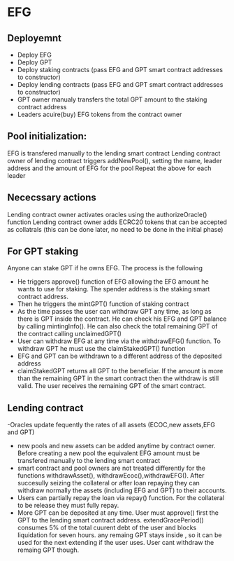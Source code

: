 # EFG

## Deployemnt
- Deploy EFG
- Deploy GPT
- Deploy staking contracts (pass EFG and GPT smart contract addresses to constructor)
- Deploy lending contracts (pass EFG and GPT smart contract addresses to constructor)
- GPT owner manualy transfers the total GPT amount to the staking contract address
- Leaders acuire(buy) EFG tokens from the contract owner

## Pool initialization:
EFG is transfered manually to the lending smart contract
Lending contract owner of lending contract triggers addNewPool(), setting the name, leader address and the amount of EFG for the pool
Repeat the above for each leader

## Nececssary actions
Lending contract owner activates oracles using the authorizeOracle() function
Lending contract owner adds ECRC20 tokens that can be accepted as collatrals (this can be done later, no need to be done in the initial phase)

## For GPT staking
Anyone can stake GPT if he owns EFG. The process is the following
- He triggers approve() function of EFG allowing the EFG amount he wants to use for staking. The spender address is the staking smart contract address.
- Then he triggers the mintGPT() function of staking contract
- As the time passes the user can withdraw GPT any time, as long as there is GPT inside the contract. He can check his EFG and GPT balance by calling mintingInfo(). He can also check the total remaining GPT of the contract calling unclaimedGPT()
- User can withdraw EFG at any time via the withdrawEFG() function. To withdraw GPT he must use the claimStakedGPT() function
- EFG and GPT can be withdrawn to a different address of the deposited address
- claimStakedGPT returns all GPT to the beneficiar. If the amount is more than the remaining GPT in the smart contract then the withdraw is still valid. The user receives the remaining GPT of the smart contract.

## Lending contract

-Oracles update fequently the rates of all assets (ECOC,new assets,EFG and GPT)
- new pools and new assets can be added anytime by contract owner. Before creating a new pool the equivalent EFG amount must be transfered manually to the lending smart contract
- smart contract and pool owners are not treated differently for the functions withdrawAsset(), withdrawEcoc(),withdrawEFG(). After succesully seizing the collateral or after loan repaying they can withdraw normally the assets (including EFG and GPT) to their accounts.
- Users can partially repay the loan via repay() function. For the collateral to be release they must fully repay.
- More GPT can be deposited at any time. User must approve() first the GPT to the lending smart contract address. extendGracePeriod() consumes 5% of the total cuurent debt of the user and blocks liquidation for seven hours. any remaing GPT stays inside , so it can be used for the next extending if the user uses. User cant withdraw the remaing GPT though.

